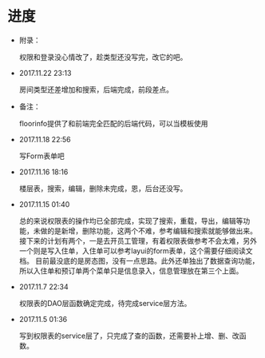 # 进度

* 附录：

    权限和登录没心情改了，趁类型还没写完，改它的吧。

* 2017.11.22 23:13

    房间类型还差增加和搜索，后端完成，前段差点。

* 备注：

    floorinfo提供了和前端完全匹配的后端代码，可以当模板使用

* 2017.11.18 22:56

    写Form表单吧

* 2017.11.16 18:16

    楼层表，搜索，编辑，删除未完成，恩，后台还没写。

* 2017.11.15 01:40

    总的来说权限表的操作均已全部完成，实现了搜索，重载，导出，编辑等功能，未做的是新增，删除功能，这两个不难，参考编辑和搜索就能够做出来。
    接下来的计划有两个，一是去开员工管理，有着权限表做参考不会太难，另外一个则是写入住单，入住单可以参考layui的form表单，这个需要仔细阅读文档。
    目前最没底的是房态图，没有一点思路。此外还单独出了数据查询功能，所以入住单和预订单两个菜单只是信息录入，信息管理放在第三个上面。

* 2017.11.7 22:34

    权限表的DAO层函数确定完成，待完成service层方法。

* 2017.11.5 01:36
    
    写到权限表的service层了，只完成了查的函数，还需要补上增、删、改函数。